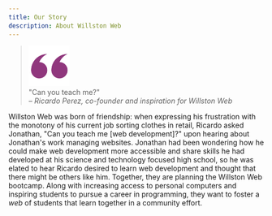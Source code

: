 ```yaml
---
title: Our Story
description: About Willston Web
---
```


<blockquote>
  <img alt="quote" src="/images/quote.svg" height="80"><br>"Can you teach me?"
  <br>
  <footer><i>– Ricardo Perez, co-founder and inspiration for Willston Web</i></footer>
</blockquote>
<p>Willston Web was born of friendship: when expressing his frustration with the monotony of his current job sorting clothes in retail, Ricardo asked Jonathan, "Can you teach me [web development]?" upon hearing about Jonathan's work managing websites. Jonathan had been wondering how he could make web development more accessible and share skills he had developed at his science and technology focused high school, so he was elated to hear Ricardo desired to learn web development and thought that there might be others like him. Together, they are planning the Willston Web bootcamp. Along with increasing access to personal computers and inspiring students to pursue a career in programming, they want to foster a <i>web</i> of students that learn together in a community effort.</p>
